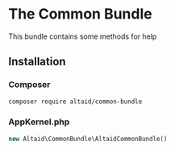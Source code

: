 # The Common Bundle
This bundle contains some methods for help
## Installation
### Composer
```sh
composer require altaid/common-bundle
```
### AppKernel.php
```php
new Altaid\CommonBundle\AltaidCommonBundle()
```
